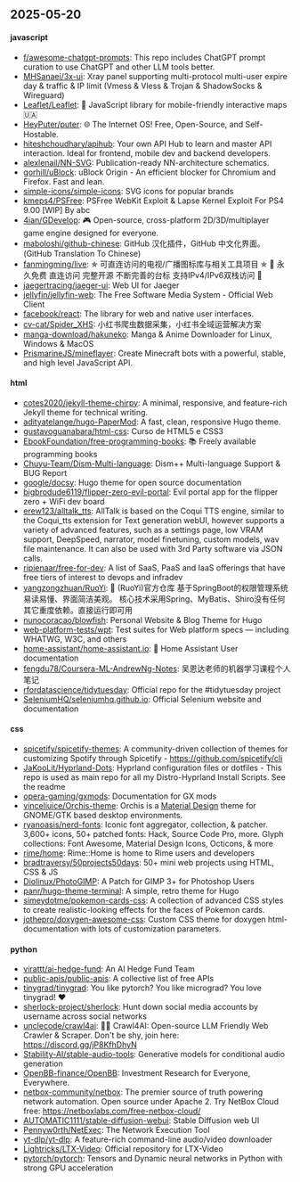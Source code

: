 ## 2025-05-20

#### javascript
* [f/awesome-chatgpt-prompts](https://github.com/f/awesome-chatgpt-prompts): This repo includes ChatGPT prompt curation to use ChatGPT and other LLM tools better.
* [MHSanaei/3x-ui](https://github.com/MHSanaei/3x-ui): Xray panel supporting multi-protocol multi-user expire day & traffic & IP limit (Vmess & Vless & Trojan & ShadowSocks & Wireguard)
* [Leaflet/Leaflet](https://github.com/Leaflet/Leaflet): 🍃 JavaScript library for mobile-friendly interactive maps 🇺🇦
* [HeyPuter/puter](https://github.com/HeyPuter/puter): 🌐 The Internet OS! Free, Open-Source, and Self-Hostable.
* [hiteshchoudhary/apihub](https://github.com/hiteshchoudhary/apihub): Your own API Hub to learn and master API interaction. Ideal for frontend, mobile dev and backend developers.
* [alexlenail/NN-SVG](https://github.com/alexlenail/NN-SVG): Publication-ready NN-architecture schematics.
* [gorhill/uBlock](https://github.com/gorhill/uBlock): uBlock Origin - An efficient blocker for Chromium and Firefox. Fast and lean.
* [simple-icons/simple-icons](https://github.com/simple-icons/simple-icons): SVG icons for popular brands
* [kmeps4/PSFree](https://github.com/kmeps4/PSFree): PSFree WebKit Exploit & Lapse Kernel Exploit For PS4 9.00 [WIP] By abc
* [4ian/GDevelop](https://github.com/4ian/GDevelop): 🎮 Open-source, cross-platform 2D/3D/multiplayer game engine designed for everyone.
* [maboloshi/github-chinese](https://github.com/maboloshi/github-chinese): GitHub 汉化插件，GitHub 中文化界面。 (GitHub Translation To Chinese)
* [fanmingming/live](https://github.com/fanmingming/live): ✯ 可直连访问的电视/广播图标库与相关工具项目 ✯ 🔕 永久免费 直连访问 完整开源 不断完善的台标 支持IPv4/IPv6双栈访问 🔕
* [jaegertracing/jaeger-ui](https://github.com/jaegertracing/jaeger-ui): Web UI for Jaeger
* [jellyfin/jellyfin-web](https://github.com/jellyfin/jellyfin-web): The Free Software Media System - Official Web Client
* [facebook/react](https://github.com/facebook/react): The library for web and native user interfaces.
* [cv-cat/Spider_XHS](https://github.com/cv-cat/Spider_XHS): 小红书爬虫数据采集，小红书全域运营解决方案
* [manga-download/hakuneko](https://github.com/manga-download/hakuneko): Manga & Anime Downloader for Linux, Windows & MacOS
* [PrismarineJS/mineflayer](https://github.com/PrismarineJS/mineflayer): Create Minecraft bots with a powerful, stable, and high level JavaScript API.

#### html
* [cotes2020/jekyll-theme-chirpy](https://github.com/cotes2020/jekyll-theme-chirpy): A minimal, responsive, and feature-rich Jekyll theme for technical writing.
* [adityatelange/hugo-PaperMod](https://github.com/adityatelange/hugo-PaperMod): A fast, clean, responsive Hugo theme.
* [gustavoguanabara/html-css](https://github.com/gustavoguanabara/html-css): Curso de HTML5 e CSS3
* [EbookFoundation/free-programming-books](https://github.com/EbookFoundation/free-programming-books): 📚 Freely available programming books
* [Chuyu-Team/Dism-Multi-language](https://github.com/Chuyu-Team/Dism-Multi-language): Dism++ Multi-language Support & BUG Report
* [google/docsy](https://github.com/google/docsy): Hugo theme for open source documentation
* [bigbrodude6119/flipper-zero-evil-portal](https://github.com/bigbrodude6119/flipper-zero-evil-portal): Evil portal app for the flipper zero + WiFi dev board
* [erew123/alltalk_tts](https://github.com/erew123/alltalk_tts): AllTalk is based on the Coqui TTS engine, similar to the Coqui_tts extension for Text generation webUI, however supports a variety of advanced features, such as a settings page, low VRAM support, DeepSpeed, narrator, model finetuning, custom models, wav file maintenance. It can also be used with 3rd Party software via JSON calls.
* [ripienaar/free-for-dev](https://github.com/ripienaar/free-for-dev): A list of SaaS, PaaS and IaaS offerings that have free tiers of interest to devops and infradev
* [yangzongzhuan/RuoYi](https://github.com/yangzongzhuan/RuoYi): 🎉 (RuoYi)官方仓库 基于SpringBoot的权限管理系统 易读易懂、界面简洁美观。 核心技术采用Spring、MyBatis、Shiro没有任何其它重度依赖。直接运行即可用
* [nunocoracao/blowfish](https://github.com/nunocoracao/blowfish): Personal Website & Blog Theme for Hugo
* [web-platform-tests/wpt](https://github.com/web-platform-tests/wpt): Test suites for Web platform specs — including WHATWG, W3C, and others
* [home-assistant/home-assistant.io](https://github.com/home-assistant/home-assistant.io): 📘 Home Assistant User documentation
* [fengdu78/Coursera-ML-AndrewNg-Notes](https://github.com/fengdu78/Coursera-ML-AndrewNg-Notes): 吴恩达老师的机器学习课程个人笔记
* [rfordatascience/tidytuesday](https://github.com/rfordatascience/tidytuesday): Official repo for the #tidytuesday project
* [SeleniumHQ/seleniumhq.github.io](https://github.com/SeleniumHQ/seleniumhq.github.io): Official Selenium website and documentation

#### css
* [spicetify/spicetify-themes](https://github.com/spicetify/spicetify-themes): A community-driven collection of themes for customizing Spotify through Spicetify - https://github.com/spicetify/cli
* [JaKooLit/Hyprland-Dots](https://github.com/JaKooLit/Hyprland-Dots): Hyprland configuration files or dotfiles - This repo is used as main repo for all my Distro-Hyprland Install Scripts. See the readme
* [opera-gaming/gxmods](https://github.com/opera-gaming/gxmods): Documentation for GX mods
* [vinceliuice/Orchis-theme](https://github.com/vinceliuice/Orchis-theme): Orchis is a [Material Design](https://material.io) theme for GNOME/GTK based desktop environments.
* [ryanoasis/nerd-fonts](https://github.com/ryanoasis/nerd-fonts): Iconic font aggregator, collection, & patcher. 3,600+ icons, 50+ patched fonts: Hack, Source Code Pro, more. Glyph collections: Font Awesome, Material Design Icons, Octicons, & more
* [rime/home](https://github.com/rime/home): Rime::Home is home to Rime users and developers
* [bradtraversy/50projects50days](https://github.com/bradtraversy/50projects50days): 50+ mini web projects using HTML, CSS & JS
* [Diolinux/PhotoGIMP](https://github.com/Diolinux/PhotoGIMP): A Patch for GIMP 3+ for Photoshop Users
* [panr/hugo-theme-terminal](https://github.com/panr/hugo-theme-terminal): A simple, retro theme for Hugo
* [simeydotme/pokemon-cards-css](https://github.com/simeydotme/pokemon-cards-css): A collection of advanced CSS styles to create realistic-looking effects for the faces of Pokemon cards.
* [jothepro/doxygen-awesome-css](https://github.com/jothepro/doxygen-awesome-css): Custom CSS theme for doxygen html-documentation with lots of customization parameters.

#### python
* [virattt/ai-hedge-fund](https://github.com/virattt/ai-hedge-fund): An AI Hedge Fund Team
* [public-apis/public-apis](https://github.com/public-apis/public-apis): A collective list of free APIs
* [tinygrad/tinygrad](https://github.com/tinygrad/tinygrad): You like pytorch? You like micrograd? You love tinygrad! ❤️
* [sherlock-project/sherlock](https://github.com/sherlock-project/sherlock): Hunt down social media accounts by username across social networks
* [unclecode/crawl4ai](https://github.com/unclecode/crawl4ai): 🚀🤖 Crawl4AI: Open-source LLM Friendly Web Crawler & Scraper. Don't be shy, join here: https://discord.gg/jP8KfhDhyN
* [Stability-AI/stable-audio-tools](https://github.com/Stability-AI/stable-audio-tools): Generative models for conditional audio generation
* [OpenBB-finance/OpenBB](https://github.com/OpenBB-finance/OpenBB): Investment Research for Everyone, Everywhere.
* [netbox-community/netbox](https://github.com/netbox-community/netbox): The premier source of truth powering network automation. Open source under Apache 2. Try NetBox Cloud free: https://netboxlabs.com/free-netbox-cloud/
* [AUTOMATIC1111/stable-diffusion-webui](https://github.com/AUTOMATIC1111/stable-diffusion-webui): Stable Diffusion web UI
* [Pennyw0rth/NetExec](https://github.com/Pennyw0rth/NetExec): The Network Execution Tool
* [yt-dlp/yt-dlp](https://github.com/yt-dlp/yt-dlp): A feature-rich command-line audio/video downloader
* [Lightricks/LTX-Video](https://github.com/Lightricks/LTX-Video): Official repository for LTX-Video
* [pytorch/pytorch](https://github.com/pytorch/pytorch): Tensors and Dynamic neural networks in Python with strong GPU acceleration
